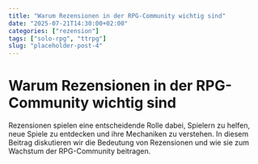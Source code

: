 ```yaml
---
title: "Warum Rezensionen in der RPG-Community wichtig sind"
date: "2025-07-21T14:30:00+02:00"
categories: ["rezension"]
tags: ["solo-rpg", "ttrpg"]
slug: "placeholder-post-4"
---
```


# Warum Rezensionen in der RPG-Community wichtig sind

Rezensionen spielen eine entscheidende Rolle dabei, Spielern zu helfen, neue Spiele zu entdecken und ihre Mechaniken zu verstehen. In diesem Beitrag diskutieren wir die Bedeutung von Rezensionen und wie sie zum Wachstum der RPG-Community beitragen.
